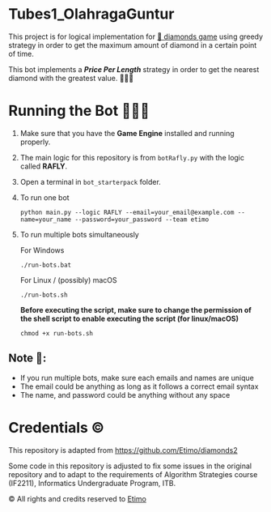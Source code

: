 # Tubes1_OlahragaGuntur

This project is for logical implementation for [💎 diamonds game](https://github.com/haziqam/tubes1-IF2211-game-engine/releases/tag/v1.1.0) using greedy strategy in order to get the maximum amount of diamond in a certain point of time. 

This bot implements a ***Price Per Length*** strategy in order to get the nearest diamond with the greatest value. 🤑🤑🤑 

# Running the Bot 🏃🏻‍♂️
1. Make sure that you have the **Game Engine** installed and running properly.
2. The main logic for this repository is from ```botRafly.py``` with the logic called **RAFLY**.
3. Open a terminal in ```bot_starterpack``` folder.
4. To run one bot

    ```
    python main.py --logic RAFLY --email=your_email@example.com --name=your_name --password=your_password --team etimo
    ```
5. To run multiple bots simultaneously

    For Windows

    ```
    ./run-bots.bat
    ```

    For Linux / (possibly) macOS

    ```
    ./run-bots.sh
    ```

    <b>Before executing the script, make sure to change the permission of the shell script to enable executing the script (for linux/macOS)</b>

    ```
    chmod +x run-bots.sh
    ```

## Note 📝:

-   If you run multiple bots, make sure each emails and names are unique
-   The email could be anything as long as it follows a correct email syntax
-   The name, and password could be anything without any space

# Credentials ©️
This repository is adapted from https://github.com/Etimo/diamonds2

Some code in this repository is adjusted to fix some issues in the original repository and to adapt to the requirements of Algorithm Strategies course (IF2211), Informatics Undergraduate Program, ITB.

©️ All rights and credits reserved to [Etimo](https://github.com/Etimo)